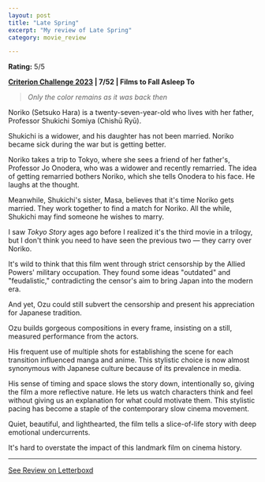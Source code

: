 ```yaml
---
layout: post
title: "Late Spring"
excerpt: "My review of Late Spring"
category: movie_review

---
```


**Rating:** 5/5

<b><a href="https://boxd.it/pXW6q/detail">Criterion Challenge 2023</a> | 7/52 | Films to Fall Asleep To</b>

<blockquote><i>Only the color remains as it was back then</i></blockquote>

Noriko (Setsuko Hara) is a twenty-seven-year-old who lives with her father, Professor Shukichi Somiya (Chishū Ryū). 

Shukichi is a widower, and his daughter has not been married. Noriko became sick during the war but is getting better.

Noriko takes a trip to Tokyo, where she sees a friend of her father's, Professor Jo Onodera, who was a widower and recently remarried. The idea of getting remarried bothers Noriko, which she tells Onodera to his face. He laughs at the thought.

Meanwhile, Shukichi's sister, Masa, believes that it's time Noriko gets married. They work together to find a match for Noriko. All the while, Shukichi may find someone he wishes to marry.

I saw <i>Tokyo Story</i> ages ago before I realized it's the third movie in a trilogy, but I don't think you need to have seen the previous two — they carry over Noriko.

It's wild to think that this film went through strict censorship by the Allied Powers' military occupation. They found some ideas "outdated" and "feudalistic," contradicting the censor's aim to bring Japan into the modern era.

And yet, Ozu could still subvert the censorship and present his appreciation for Japanese tradition.

Ozu builds gorgeous compositions in every frame, insisting on a still, measured performance from the actors.

His frequent use of multiple shots for establishing the scene for each transition influenced manga and anime. This stylistic choice is now almost synonymous with Japanese culture because of its prevalence in media. 

His sense of timing and space slows the story down, intentionally so, giving the film a more reflective nature. He lets us watch characters think and feel without giving us an explanation for what could motivate them. This stylistic pacing has become a staple of the contemporary slow cinema movement.

Quiet, beautiful, and lighthearted, the film tells a slice-of-life story with deep emotional undercurrents.

It's hard to overstate the impact of this landmark film on cinema history.

<hr>

[See Review on Letterboxd](https://boxd.it/56R6v5)
